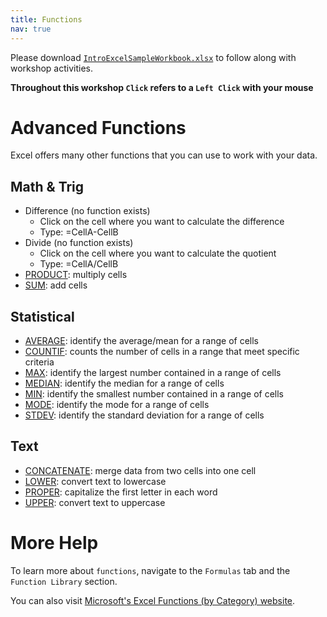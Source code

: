 ```yaml
---
title: Functions
nav: true
---
```

Please download <a href="images/IntroExcelSampleWorkbook.xlsx" target="_blank">`IntroExcelSampleWorkbook.xlsx`</a> to follow along with workshop activities.

**Throughout this workshop `Click` refers to a `Left Click` with your mouse**

# Advanced Functions

Excel offers many other functions that you can use to work with your data.

## Math & Trig
* Difference (no function exists)
  * Click on the cell where you want to calculate the difference 
  * Type: =CellA-CellB
* Divide (no function exists)
  * Click on the cell where you want to calculate the quotient 
  * Type: =CellA/CellB
* <a href="https://support.office.com/en-us/article/product-function-8e6b5b24-90ee-4650-aeec-80982a0512ce" target="_blank">PRODUCT</a>: multiply cells
* <a href="https://support.office.com/en-us/article/sum-function-043e1c7d-7726-4e80-8f32-07b23e057f89" target="_blank">SUM</a>: add cells

## Statistical
* <a href="https://support.office.com/en-us/article/average-function-047bac88-d466-426c-a32b-8f33eb960cf6" target="_blank">AVERAGE</a>: identify the average/mean for a range of cells
* <a href="https://support.office.com/en-us/article/countif-function-e0de10c6-f885-4e71-abb4-1f464816df34" target="_blank">COUNTIF</a>: counts the number of cells in a range that meet specific criteria 
* <a href="https://support.office.com/en-us/article/max-function-e0012414-9ac8-4b34-9a47-73e662c08098" target="_blank">MAX</a>: identify the largest number contained in a range of cells
* <a href="https://support.office.com/en-us/article/median-function-d0916313-4753-414c-8537-ce85bdd967d2" target="_blank">MEDIAN</a>: identify the median for a range of cells
* <a href="https://support.office.com/en-us/article/min-function-61635d12-920f-4ce2-a70f-96f202dcc152" target="_blank">MIN</a>: identify the smallest number contained in a range of cells
* <a href="https://support.office.com/en-us/article/mode-function-e45192ce-9122-4980-82ed-4bdc34973120" target="_blank">MODE</a>: identify the mode for a range of cells
* <a href="https://support.office.com/en-us/article/stdev-function-51fecaaa-231e-4bbb-9230-33650a72c9b0" target="_blank">STDEV</a>: identify the standard deviation for a range of cells

## Text
* <a href="https://support.office.com/en-us/article/concatenate-function-8f8ae884-2ca8-4f7a-b093-75d702bea31d" target="_blank">CONCATENATE</a>: merge data from two cells into one cell
* <a href="https://support.office.com/en-us/article/lower-function-3f21df02-a80c-44b2-afaf-81358f9fdeb4" target="_blank">LOWER</a>: convert text to lowercase
* <a href="https://support.office.com/en-us/article/proper-function-52a5a283-e8b2-49be-8506-b2887b889f94" target="_blank">PROPER</a>: capitalize the first letter in each word
* <a href="https://support.office.com/en-us/article/upper-function-c11f29b3-d1a3-4537-8df6-04d0049963d6" target="_blank">UPPER</a>: convert text to uppercase

# More Help
To learn more about `functions`, navigate to the `Formulas` tab and the `Function Library` section. 

You can also visit <a href=" https://support.office.com/en-us/article/excel-functions-by-category-5f91f4e9-7b42-46d2-9bd1-63f26a86c0eb?ui=en-US&rs=en-US&ad=US" target="_blank">Microsoft's Excel Functions (by Category) website</a>.